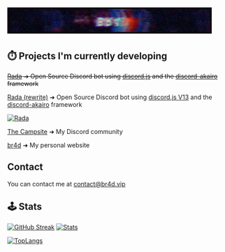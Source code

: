# [![br4d header](https://raw.githubusercontent.com/Iskawo/Iskawo/main/standard.gif)](https://br4d.vip)

## ⏱️ Projects I'm currently developing
~~[Rada](https://github.com/Iskawo/Rada/) ➜ Open Source Discord bot using [discord.js](https://discord.js.org) and the [discord-akairo](https://discord-akairo.github.io/#/) framework~~

[Rada (rewrite)](https://github.com/RadaBot/Rada/) ➜ Open Source Discord bot using [discord.js V13](https://discord.js.org) and the [discord-akairo](https://discord-akairo.github.io/#/) framework

[![Rada](https://github-readme-stats.vercel.app/api/pin/?organization=RadaBot&repo=Rada&title_color=ffffff&text_color=c9cacc&icon_color=2bbc8a&bg_color=1d1f21&hide_border=true)](https://github.com/Iskawo/Rada)

[The Campsite](https://campsite.group/) ➜ My Discord community

[br4d](https://br4d.vip/) ➜ My personal website

## Contact
You can contact me at [contact@br4d.vip](https://br4d.vip/contact)

## 🕹️ Stats
[![GitHub Streak](https://github-readme-streak-stats.herokuapp.com?user=Iskawo&theme=react&hide_border=true)](https://git.io/streak-stats)
[![Stats](https://github-readme-stats.vercel.app/api?username=Iskawo&theme=react&hide_border=true)](https://github.com/Iskawo)

[![TopLangs](https://github-readme-stats.vercel.app/api/top-langs/?username=Iskawo&title_color=ffffff&text_color=c9cacc&icon_color=2bbc8a&bg_color=1d1f21&langs_count=3&hide_border=true&theme=react)](https://github.com/Iskawo)

